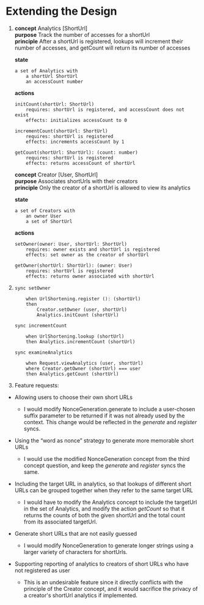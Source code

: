 # Extending the Design

1.  **concept** Analytics [ShortUrl]\
    **purpose** Track the number of accesses for a shortUrl\
    **principle** After a shortUrl is registered, lookups will increment their number of accesses, and getCount will return its number of accesses

    **state**

        a set of Analytics with
            a shortUrl ShortUrl
            an accessCount number

    **actions**

        initCount(shortUrl: ShortUrl)
            requires: shortUrl is registered, and accessCount does not exist
            effects: initializes accessCount to 0

        incrementCount(shortUrl: ShortUrl)
            requires: shortUrl is registered
            effects: increments accessCount by 1

        getCount(shortUrl: ShortUrl): (count: number)
            requires: shortUrl is registered
            effects: returns accessCount of shortUrl

    **concept** Creator [User, ShortUrl]\
    **purpose** Associates shortUrls with their creators\
    **principle** Only the creator of a shortUrl is allowed to view its analytics

    **state**

        a set of Creators with
            an owner User
            a set of ShortUrl

    **actions**

        setOwner(owner: User, shortUrl: ShortUrl)
            requires: owner exists and shortUrl is registered
            effects: set owner as the creator of shortUrl

        getOwner(shortUrl: ShortUrl): (owner: User)
            requires: shortUrl is registered
            effects: returns owner associated with shortUrl

2.  ```
    sync setOwner

        when UrlShortening.register (): (shortUrl)
        then
            Creator.setOwner (user, shortUrl)
            Analytics.initCount (shortUrl)

    ```

    ```
    sync incrementCount

        when UrlShortening.lookup (shortUrl)
        then Analytics.incrementCount (shortUrl)

    ```

    ```
    sync examineAnalytics

        when Request.viewAnalytics (user, shortUrl)
        where Creator.getOwner (shortUrl) === user
        then Analytics.getCount (shortUrl)
    ```

3.  Feature requests:

- Allowing users to choose their own short URLs

  - I would modify NonceGeneration.generate to include a user-chosen suffix parameter to be returned if it was not already used by the context. This change would be reflected in the _generate_ and _register_ syncs.

- Using the “word as nonce” strategy to generate more memorable short URLs

  - I would use the modified NonceGeneration concept from the third concept question, and keep the _generate_ and _register_ syncs the same.

- Including the target URL in analytics, so that lookups of different short URLs can be grouped together when they refer to the same target URL

  - I would have to modify the Analytics concept to include the targetUrl in the set of Analytics, and modify the action _getCount_ so that it returns the counts of both the given shortUrl and the total count from its associated targetUrl.

- Generate short URLs that are not easily guessed

  - I would modify NonceGeneration to generate longer strings using a larger variety of characters for shortUrls.

- Supporting reporting of analytics to creators of short URLs who have not registered as user

  - This is an undesirable feature since it directly conflicts with the principle of the Creator concept, and it would sacrifice the privacy of a creator's shortUrl analytics if implemented.
